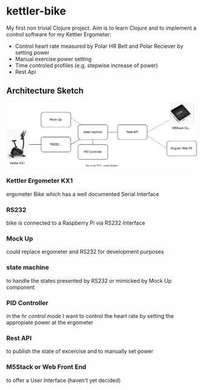 # kettler-bike
My first non trivial Clojure project.
Aim is to learn Clojure and to implement a control software for my Kettler Ergometer:
- Control heart rate measured by Polar HR Belt and Polar Reciever by setting power
- Manual exercise power setting
- Time controled profiles (e.g. stepwise increase of power)
- Rest Api

## Architecture Sketch
![Alt text](./kettler.drawio.svg) 
### Kettler Ergometer KX1
ergometer Bike which has a well documented Serial Interface
### RS232 
bike is connected to a Raspberry Pi via RS232 Interface
### Mock Up 
could replace ergometer and RS232 for development purposes
### state machine
to handle the states presented by RS232 or mimicked by Mock Up component
### PID Controller
in the *hr control mode* I  want to control the heart rate by setting the appropiate power at the ergometer
### Rest API
to publish  the state of excercise and to manually set power
### M5Stack or Web Front End
to offer a User Interface (haven't yet decided)
